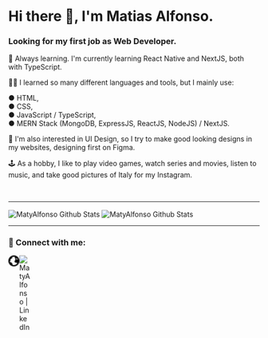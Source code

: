 # Hi there 👋, I'm Matias Alfonso.

### Looking for my first job as Web Developer.

💪 Always learning. I'm currently learning React Native and NextJS, both with TypeScript.

🧑‍💻 I learned so many different languages and tools, but I mainly use:

● HTML, <br />
● CSS, <br />
● JavaScript / TypeScript, <br />
● MERN Stack (MongoDB, ExpressJS, ReactJS, NodeJS) / NextJS. <br />

🎀 I'm also interested in UI Design, so I try to make good looking designs in my websites, designing first on Figma. 

🕹️ As a hobby, I like to play video games, watch series and movies, listen to music, and take good pictures of Italy for my Instagram.

<br />

---
<img align="center" alt="MatyAlfonso Github Stats" src="https://github-readme-stats.vercel.app/api?username=MatyAlfonso&show_icons=true&hide_border=true&theme=radical&hide=contribs,prs"/>
<img align="center" alt="MatyAlfonso Github Stats" src="https://github-readme-stats.vercel.app/api/top-langs/?username=MatyAlfonso&show_icons=true&hide_border=true&theme=radical"/>
<br />

---
### 📲 Connect with me: 
[<img align="left" alt="MatyAlfonso | LinkedIn" width="22px" src="https://raw.githubusercontent.com/iconic/open-iconic/master/svg/globe.svg">][webpage]
[<img align="left" alt="MatyAlfonso | LinkedIn" width="22px" src="https://cdn.jsdelivr.net/npm/simple-icons@v3/icons/linkedin.svg">][linkedin]

<br />
<br />

[webpage]: https://www.matias-alfonso.ga/
[linkedin]: https://www.linkedin.com/in/alfonso-matias/



